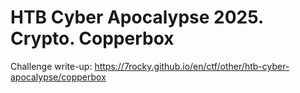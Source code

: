 # HTB Cyber Apocalypse 2025. Crypto. Copperbox

Challenge write-up: https://7rocky.github.io/en/ctf/other/htb-cyber-apocalypse/copperbox

